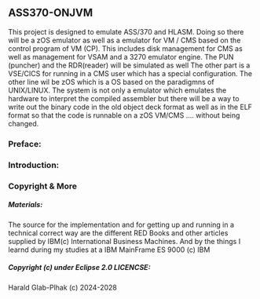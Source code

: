 ## ASS370-ONJVM

This project is designed to emulate ASS/370 and HLASM.
Doing so there will be a zOS emulator as well as a emulator for VM / CMS 
based on the control program of VM (CP). This includes disk management for CMS as well as 
management for VSAM and a 3270 emulator engine.
The PUN (puncher) and the RDR(reader) will be simulated as well
The other part is a VSE/CICS for running in a CMS user which has a special configuration.
The other line wil be zOS which is a OS based on the paradigmns of UNIX/LINUX.
The system is not only a emulator which emulates the hardware to interpret the 
compiled assembler but there will be a way to write out the binary code in the old 
object deck format as well as in the ELF format so that the code is runnable on a zOS 
VM/CMS .... without being changed.

### Preface:



 
### Introduction:

### Copyright & More
##### Materials:
The source for the implementation and for getting up and running in a technical
correct way are the different RED Books and other 
articles supplied by IBM(c) International Business Machines.
And by the things I learnd during my studies at a IBM MainFrame ES 9000 (c) IBM
##### **Copyright (c) under Eclipse 2.0 LICENCSE:** 
Harald Glab-Plhak (c) 2024-2028

